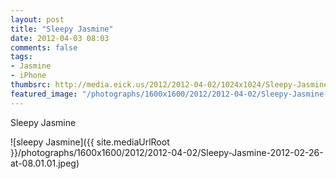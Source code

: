 ```yaml
---
layout: post
title: "Sleepy Jasmine"
date: 2012-04-03 08:03
comments: false
tags: 
- Jasmine
- iPhone
thumbsrc: http://media.eick.us/2012/2012-04-02/1024x1024/Sleepy-Jasmine-2012-02-26-at-08.01.01.jpeg
featured_image: "/photographs/1600x1600/2012/2012-04-02/Sleepy-Jasmine-2012-02-26-at-08.01.01.jpeg"
---
```

Sleepy Jasmine



![sleepy Jasmine]({{ site.mediaUrlRoot }}/photographs/1600x1600/2012/2012-04-02/Sleepy-Jasmine-2012-02-26-at-08.01.01.jpeg)


